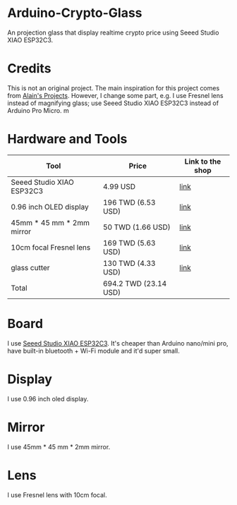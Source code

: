 # Arduino-Crypto-Glass
An projection glass that display realtime crypto price using Seeed Studio XIAO ESP32C3.

# Credits
This is not an original project. The main inspiration for this project comes from [Alain's Projects](https://www.instructables.com/Arduino-Data-Glasses-for-My-Multimeter/). However, I change some part, e.g. I use Fresnel lens instead of magnifying glass; use Seeed Studio XIAO ESP32C3 instead of Arduino Pro Micro. 
m

# Hardware and Tools
|            Tool            |       Price       |   Link to the shop   |
| -------------------------- | ----------------- | -------------------- |
| Seeed Studio XIAO ESP32C3 |      4.99 USD      | [link](https://www.seeedstudio.com/Seeed-XIAO-ESP32C3-p-5431.html) |
| 0.96 inch OLED display    | 196 TWD (6.53 USD) | [link](https://shopee.tw/%E3%80%90%E5%82%91%E6%A3%AE%E5%89%B5%E5%B7%A5%E3%80%910.96%E5%90%8B-OLED-128x64-%E4%BD%8E%E8%80%97%E9%9B%BB-%E9%AB%98%E8%A7%A3%E6%9E%90-%E5%8F%AF%E9%A1%AF%E7%A4%BA%E9%BB%9E%E9%99%A3%E5%9C%96-Arduino-%E9%80%81%E7%AF%84%E4%BE%8B%E7%A8%8B%E5%BC%8F-%E5%A4%A7%E5%8B%9DLCD-i.20917936.390571551?sp_atk=32cd96d6-f768-4b44-a4dc-7f2c103764c7&xptdk=32cd96d6-f768-4b44-a4dc-7f2c103764c7) |
| 45mm * 45 mm * 2mm mirror |  50 TWD (1.66 USD) | [link](https://shopee.tw/HSIN-KO-%E5%8F%B0%E7%81%A3%E8%A3%BD-1.1mm-1.3mm-2mm-%E9%8A%80%E9%8F%A1-DIY-%E5%B9%B3%E9%9D%A2%E9%8F%A1-%E6%96%B9%E5%BD%A2-%E6%89%8B%E5%B7%A5%E8%97%9D-%E5%B0%8F%E6%96%B9%E9%8F%A1-%E8%A3%B8%E9%8F%A1%E7%89%87(2pcs%E8%A3%9D)-i.13542007.22770131123) |
| 10cm focal Fresnel lens   | 169 TWD (5.63 USD) | [link](https://shopee.tw/%F0%9F%8C%B8%E6%97%A5%E6%9C%AC%E8%A3%BD%F0%9F%8C%B8%E3%80%90I.L.K.%E3%80%913.5x-80x43mm-%E8%8F%B2%E6%B6%85%E7%88%BE%E8%B6%85%E8%BC%95%E8%96%84%E6%94%9C%E5%B8%B6%E5%9E%8B%E6%94%BE%E5%A4%A7%E9%8F%A1-%E5%90%8D%E7%89%87%E5%B0%BA%E5%AF%B8-018-AN-%E7%86%B1%E9%8A%B7%E4%BA%BA%E6%B0%A3%E5%B0%8F%E7%89%A9-i.6108602.576784496) |
| glass cutter              | 130 TWD (4.33 USD) | [link]([https://www.seeedstudio.com/Seeed-XIAO-ESP32C3-p-5431.html](https://shopee.tw/%E3%80%8E%E6%A8%82%E8%B6%A3%E7%94%9F%E6%B4%BB%E3%80%8F%E6%97%A5%E5%BC%8F%E7%8E%BB%E7%92%83%E5%88%80-HTJ3-%E7%8E%BB%E7%92%83%E5%88%80-%E7%8E%BB%E7%92%83%E5%88%87%E5%89%B2%E5%88%80-%E7%8E%BB%E7%92%83%E5%88%80-%E5%A4%9A%E5%8A%9F%E8%83%BD-%E5%88%87%E5%89%B2%E5%B7%A5%E5%85%B7-%E9%87%91%E5%89%9B%E7%9F%B3%E7%8E%BB%E7%92%83%E5%88%80-%E9%87%91%E5%89%9B%E7%9F%B3-%E5%9C%93%E8%A6%8F%E5%88%80-i.481628583.12809748373)) |
|           Total           |694.2 TWD (23.14 USD)|  |

# Board
I use [Seeed Studio XIAO ESP32C3](https://wiki.seeedstudio.com/XIAO_ESP32C3_Getting_Started/). It's cheaper than Arduino nano/mini pro, have built-in bluetooth + Wi-Fi module and it'd super small. 

# Display
I use 0.96 inch oled display.

# Mirror
I use 45mm * 45 mm * 2mm mirror.

# Lens
I use Fresnel lens with 10cm focal.
